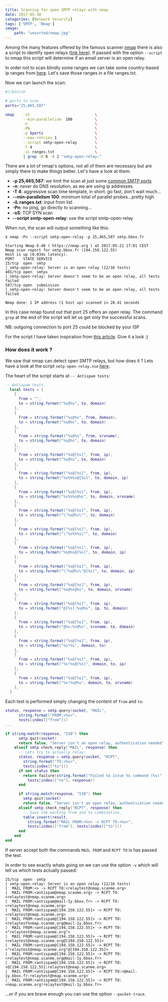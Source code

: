 ```yaml
---
title: Scanning for open SMTP relays with nmap
date: 2017-05-30
categories: [Network Security]
tags: ['SMTP', 'Nmap']
image:
    path: "unsorted/nmap.jpg"
---
```



Among the many features offered by the famous scanner
[nmap](https://nmap.org/) there is also a script to identify 
open relays ([link here](https://nmap.org/nsedoc/scripts/smtp-open-relay.html)).
If passed with the option `--script` to nmap this script will
determine if an email server is an open relay.

In order not to scan blindly some ranges we can take some country-based ip
ranges from [here](https://www.ipaddresslocation.org/ip_ranges/get_ranges.php).
Let's save those ranges in a file ranges.txt.  

Now we can launch the scan:

```sh
#!/bin/sh

# ports to scan
ports="25,465,587"

nmap    -sS                             \
        --min-parallelism  100          \
        -n                              \
        -PN                             \
        -p $ports                       \
        --max-retries 1                 \
        --script smtp-open-relay        \
        -T 4                            \
        -iL ranges.txt                  \
        | grep -B 8 -A 2 "smtp-open-relay:"
```

There are a lot of nmap's options, not all of them are necessary
but are simply there to make things better. Let's have a look at them: 

- **-p 25,465,587**: we limit the scan at just some
    [common SMTP ports](https://blog.mailgun.com/25-465-587-what-port-should-i-use)
- **-n**: never do DNS resolution, as we are using ip addresses 
- **-T 4**: aggressive scan time template, in short: go fast, don't wait much...
- **--min-parallelism 100**: minimum total of parallel probes...pretty high
- **-iL ranges.txt**: input from list
- **-Pn**: no ping, go directly to scanning...
- **-sS**: TCP SYN scan
- **--script smtp-open-relay**: use the script smtp-open-relay

When run, the scan will output something like this:

```console
$ nmap -Pn --script smtp-open-relay -p 25,465,587 smtp.bbox.fr

Starting Nmap 6.40 ( https://nmap.org ) at 2017-05-22 17:01 CEST
Nmap scan report for smtp.bbox.fr (194.158.122.55)
Host is up (0.034s latency).
PORT    STATE SERVICE
25/tcp  open  smtp
|_smtp-open-relay: Server is an open relay (12/16 tests)
465/tcp open  smtps
|_smtp-open-relay: Server doesn't seem to be an open relay, all tests failed
587/tcp open  submission
|_smtp-open-relay: Server doesn't seem to be an open relay, all tests failed

Nmap done: 1 IP address (1 host up) scanned in 20.41 seconds
```

In this case nmap found out that port 25 offers an open relay.
The command `grep` at the end of the script will let us get 
only the successful scans.

NB: outgoing connection to port 25 could be blocked by your ISP

For the script I have taken inspiration from
[this article](https://funoverip.net/2010/11/socks-proxy-servers-scanning-with-nmap/).
Give it a look ;)  


### How does it work ?

We saw that nmap can detect open SMTP relays, but how does it ?
Lets have a look at the script `smtp-open-relay.nse` 
[here](https://svn.nmap.org/nmap/scripts/smtp-open-relay.nse).



The heart of the script starts at `-- Antispam tests`:

```lua
-- Antispam tests.
  local tests = {
    {
      from = "",
      to = string.format("%s@%s", to, domain)
    },
    {
      from = string.format("%s@%s", from, domain),
      to = string.format("%s@%s", to, domain)
    },
    {
      from = string.format("%s@%s", from, srvname),
      to = string.format("%s@%s", to, domain)
    },
    {
      from = string.format("%s@[%s]", from, ip),
      to = string.format("%s@%s", to, domain)
    },
    {
      from = string.format("%s@[%s]", from, ip),
      to = string.format("%s%%%s@[%s]", to, domain, ip)
    },
    {
      from = string.format("%s@[%s]", from, ip),
      to = string.format("%s%%%s@%s", to, domain, srvname)
    },
    {
      from = string.format("%s@[%s]", from, ip),
      to = string.format("\"%s@%s\"", to, domain)
    },
    {
      from = string.format("%s@[%s]", from, ip),
      to = string.format("\"%s%%%s\"", to, domain)
    },
    {
      from = string.format("%s@[%s]", from, ip),
      to = string.format("%s@%s@[%s]", to, domain, ip)
    },
    {
      from = string.format("%s@[%s]", from, ip),
      to = string.format("\"%s@%s\"@[%s]", to, domain, ip)
    },
    {
      from = string.format("%s@[%s]", from, ip),
      to = string.format("%s@%s@%s", to, domain, srvname)
    },
    {
      from = string.format("%s@[%s]", from, ip),
      to = string.format("@[%s]:%s@%s", ip, to, domain)
    },
    {
      from = string.format("%s@[%s]", from, ip),
      to = string.format("@%s:%s@%s", srvname, to, domain)
    },
    {
      from = string.format("%s@[%s]", from, ip),
      to = string.format("%s!%s", domain, to)
    },
    {
      from = string.format("%s@[%s]", from, ip),
      to = string.format("%s!%s@[%s]", domain, to, ip)
    },
    {
      from = string.format("%s@[%s]", from, ip),
      to = string.format("%s!%s@%s", domain, to, srvname)
    },
  }
```

Each test is performed simply changing the content of `from` and `to`:

```lua
status, response = smtp.query(socket, "MAIL",
      string.format("FROM:<%s>",
      tests[index]["from"]))
...

if string.match(response, "530") then
      smtp.quit(socket)
      return false, "Server isn't an open relay, authentication needed"
    elseif smtp.check_reply("MAIL", response) then
      -- Lets try to actually relay.
      status, response = smtp.query(socket, "RCPT",
        string.format("TO:<%s>",
        tests[index]["to"]))
      if not status then
        return failure(string.format("Failed to issue %s command (%s)",
          tests[index]["to"], response))
      end

      if string.match(response, "530") then
        smtp.quit(socket)
        return false, "Server isn't an open relay, authentication needed"
      elseif smtp.check_reply("RCPT", response) then
        -- Save the working from and to combination.
        table.insert(result,
          string.format("MAIL FROM:<%s> -> RCPT TO:<%s>",
          tests[index]["from"], tests[index]["to"]))
      end
    end
end
```

If server accept both the commands `MAIL FROM` and `RCPT TO` is has
passed the test.

In order to see exactly whats going on we can use the option `-v` which 
will tell us which tests actually passed:

```console
25/tcp  open  smtp
| smtp-open-relay: Server is an open relay (12/16 tests)
|  MAIL FROM:<> -> RCPT TO:<relaytest@nmap.scanme.org>
|  MAIL FROM:<antispam@nmap.scanme.org> -> RCPT TO:<relaytest@nmap.scanme.org>
|  MAIL FROM:<antispam@mail-1y.bbox.fr> -> RCPT TO:<relaytest@nmap.scanme.org>
|  MAIL FROM:<antispam@[194.158.122.55]> -> RCPT TO:<relaytest@nmap.scanme.org>
|  MAIL FROM:<antispam@[194.158.122.55]> -> RCPT TO:<relaytest%nmap.scanme.org@mail-1y.bbox.fr>
|  MAIL FROM:<antispam@[194.158.122.55]> -> RCPT TO:<"relaytest@nmap.scanme.org">
|  MAIL FROM:<antispam@[194.158.122.55]> -> RCPT TO:<relaytest@nmap.scanme.org@[194.158.122.55]>
|  MAIL FROM:<antispam@[194.158.122.55]> -> RCPT TO:<"relaytest@nmap.scanme.org"@[194.158.122.55]>
|  MAIL FROM:<antispam@[194.158.122.55]> -> RCPT TO:<relaytest@nmap.scanme.org@mail-1y.bbox.fr>
|  MAIL FROM:<antispam@[194.158.122.55]> -> RCPT TO:<@[194.158.122.55]:relaytest@nmap.scanme.org>
|  MAIL FROM:<antispam@[194.158.122.55]> -> RCPT TO:<@mail-1y.bbox.fr:relaytest@nmap.scanme.org>
|_ MAIL FROM:<antispam@[194.158.122.55]> -> RCPT TO:<nmap.scanme.org!relaytest@mail-1y.bbox.fr>
```

...or if you are brave enough you can use the option `--packet-trace`.

